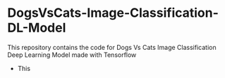 # DogsVsCats-Image-Classification-DL-Model
This repository contains the code for Dogs Vs Cats Image Classification Deep Learning Model made with Tensorflow
- This 